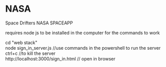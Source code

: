 # NASA
Space Drifters NASA SPACEAPP
<br>

requires node js to be installed in the computer for the commands to work
<br>

cd "web stack"
<br>
node sign_in_server.js  //use commands in the powershell to run the server 
<br>
ctrl+c //to kill the server 
<br>
http://localhost:3000/sign_in.html // open in browser 
